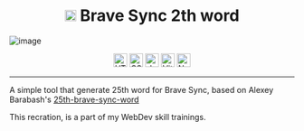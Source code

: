 <h1 align="center"><img src="https://github.com/user-attachments/assets/41ad268d-fd13-4fbe-bf85-d6af69f14d95" style="height: 1cap;" /> Brave Sync 2th word</h1>

![image](https://github.com/user-attachments/assets/5c2ddd41-3097-4828-ae9c-6657eaec5476)

<div align="center">
  <img width="24" src="https://user-images.githubusercontent.com/25181517/192158954-f88b5814-d510-4564-b285-dff7d6400dad.png" alt="HTML" title="HTML"/>
	<img width="24" src="https://user-images.githubusercontent.com/25181517/183898674-75a4a1b1-f960-4ea9-abcb-637170a00a75.png" alt="CSS" title="CSS"/>
	<img width="24" src="https://user-images.githubusercontent.com/25181517/117447155-6a868a00-af3d-11eb-9cfe-245df15c9f3f.png" alt="JavaScript" title="JavaScript"/>
	<img width="24" src="https://github-production-user-asset-6210df.s3.amazonaws.com/62091613/261395532-b40892ef-efb8-4b0e-a6b5-d1cfc2f3fc35.png" alt="Vite" title="Vite"/>
  <img width="24" src="https://github-production-user-asset-6210df.s3.amazonaws.com/136815194/258326081-b113a23c-5c04-45aa-819c-bd04e8ac2a37.png" alt="Neovim" title="Neovim"/>
</div>

---

A simple tool that generate 25th word for Brave Sync, based on Alexey Barabash's [25th-brave-sync-word](https://github.com/AlexeyBarabash/25th-brave-sync-word)

This recration, is a part of my WebDev skill trainings.
